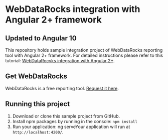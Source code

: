 # WebDataRocks integration with Angular 2+ framework

## **Updated to Angular 10**

This repository holds sample integration project of WebDataRocks reporting tool with Angular 2+ framework. For detailed instructions please refer to this tutorial: [WebDataRocvks integration with Angular 2+](https://www.webdatarocks.com/doc/integration-with-angular/).

## Get WebDataRocks

WebDataRocks is a free reporting tool. [Request it here](https://www.webdatarocks.com/get-webdatarocks/).

## Running this project

1. Download or clone this sample project from GitHub.
2. Install npm packages by running in the console:
`npm install`
3. Run your application:
ng serveYour application will run at `http://localhost:4200/`.

